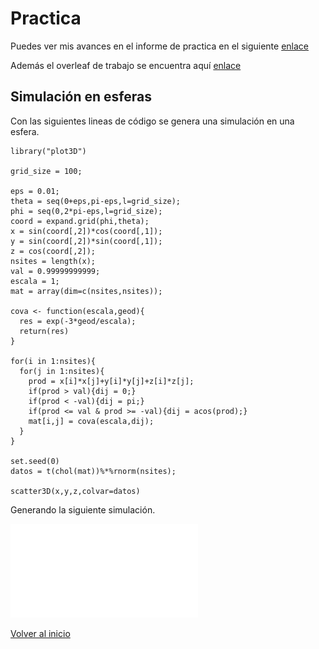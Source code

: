 # Practica
Puedes ver mis avances en el informe de practica en el siguiente [enlace](main.pdf)

Además el overleaf de trabajo se encuentra aquí [enlace](https://www.overleaf.com/9226984625zkchnzwjnkcr)

## Simulación en esferas

Con las siguientes lineas de código se genera una simulación en una esfera.

~~~
library("plot3D")

grid_size = 100;

eps = 0.01;
theta = seq(0+eps,pi-eps,l=grid_size);
phi = seq(0,2*pi-eps,l=grid_size);
coord = expand.grid(phi,theta);
x = sin(coord[,2])*cos(coord[,1]);
y = sin(coord[,2])*sin(coord[,1]);
z = cos(coord[,2]);
nsites = length(x);
val = 0.99999999999;
escala = 1;
mat = array(dim=c(nsites,nsites));

cova <- function(escala,geod){
  res = exp(-3*geod/escala);
  return(res)    
}

for(i in 1:nsites){
  for(j in 1:nsites){
    prod = x[i]*x[j]+y[i]*y[j]+z[i]*z[j];
    if(prod > val){dij = 0;}
    if(prod < -val){dij = pi;}
    if(prod <= val & prod >= -val){dij = acos(prod);}
    mat[i,j] = cova(escala,dij);          
  }
}

set.seed(0)
datos = t(chol(mat))%*%rnorm(nsites);

scatter3D(x,y,z,colvar=datos)
~~~

Generando la siguiente simulación.

![sim1](simulacion/sim1.pdf)

[Volver al inicio](https://fabimath.github.io/Fabimath/)
